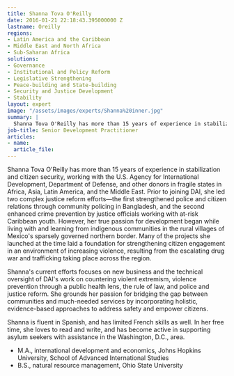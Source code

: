 ```yaml
---
title: Shanna Tova O'Reilly
date: 2016-01-21 22:18:43.395000000 Z
lastname: Oreilly
regions:
- Latin America and the Caribbean
- Middle East and North Africa
- Sub-Saharan Africa
solutions:
- Governance
- Institutional and Policy Reform
- Legislative Strengthening
- Peace-building and State-building
- Security and Justice Development
- Stability
layout: expert
image: "/assets/images/experts/Shanna%20inner.jpg"
summary: |
  Shanna Tova O'Reilly has more than 15 years of experience in stabilization and citizen security, working with the U.S. Agency for International Development, Department of Defense, and other donors in fragile states in Africa, Asia, Latin America, and the Middle East.
job-title: Senior Development Practitioner
articles:
- name:
  article_file:
---
```

Shanna Tova O'Reilly has more than 15 years of experience in stabilization and citizen security, working with the U.S. Agency for International Development, Department of Defense, and other donors in fragile states in Africa, Asia, Latin America, and the Middle East. Prior to joining DAI, she led two complex justice reform efforts—the first strengthened police and citizen relations through community policing in Bangladesh, and the second enhanced crime prevention by justice officials working with at-risk Caribbean youth. However, her true passion for development began while living with and learning from indigenous communities in the rural villages of Mexico's sparsely governed northern border. Many of the projects she launched at the time laid a foundation for strengthening citizen engagement in an environment of increasing violence, resulting from the escalating drug war and trafficking taking place across the region.

Shanna's current efforts focuses on new business and the technical oversight of DAI's work on countering violent extremism, violence prevention through a public health lens, the rule of law, and police and justice reform. She grounds her passion for bridging the gap between communities and much-needed services by incorporating holistic, evidence-based approaches to address safety and empower citizens.

Shanna is fluent in Spanish, and has limited French skills as well. In her free time, she loves to read and write, and has become active in supporting asylum seekers with assistance in the Washington, D.C., area.

* M.A., international development and economics, Johns Hopkins University, School of Advanced International Studies
* B.S., natural resource management, Ohio State University
